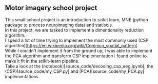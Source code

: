 ## Motor imagery school project
This small school project is an introduction to scikit learn, MNE (python package to process neuroimaging data) and statiscis.  
In this project, we are tasked to implement a dimentionality reduction algorithm.   
I spend a lot of time trying to implement the most commonly used (CSP algorithm)[https://en.wikipedia.org/wiki/Common_spatial_pattern].   
While I couldn't implement it from the ground up, I was able to implement the PCA algorithm and transform CSP implementation I found online to make it fit in the scikit-learn pipeline.   
Take a look at the (notebook)[source_code/decoding_csp_eeg.ipynb], the (CSP)[source_code/my_CSP.py] and (PCA)[source_code/my_PCA.py] implementations.   
